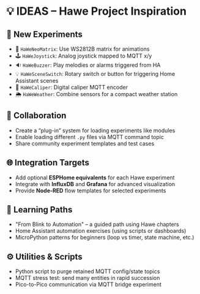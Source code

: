 # 💡 IDEAS – Hawe Project Inspiration

## 🔧 New Experiments

- 🌈 `HaWeNeoMatrix`: Use WS2812B matrix for animations
- 🕹️ `HaWeJoystick`: Analog joystick mapped to MQTT x/y
- 🔉 `HaWeBuzzer`: Play melodies or alarms triggered from HA
- 💡 `HaWeSceneSwitch`: Rotary switch or button for triggering Home Assistant scenes
- 📏 `HaWeCaliper`: Digital caliper MQTT encoder
- 🌦️ `HaWeWeather`: Combine sensors for a compact weather station

## 🤝 Collaboration

- Create a “plug-in” system for loading experiments like modules
- Enable loading different `.py` files via MQTT command topic
- Share community experiment templates and test cases

## 🌐 Integration Targets

- Add optional **ESPHome equivalents** for each Hawe experiment
- Integrate with **InfluxDB** and **Grafana** for advanced visualization
- Provide **Node-RED** flow templates for selected experiments

## 📖 Learning Paths

- "From Blink to Automation" – a guided path using Hawe chapters
- Home Assistant automation exercises (using scripts or dashboards)
- MicroPython patterns for beginners (loop vs timer, state machine, etc.)

## ⚙️ Utilities & Scripts

- Python script to purge retained MQTT config/state topics
- MQTT stress test: send many entities in rapid succession
- Pico-to-Pico communication via MQTT bridge experiment

